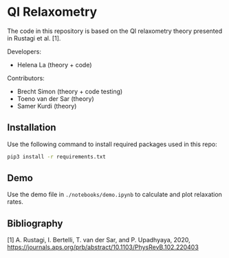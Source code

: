 # QI Relaxometry

The code in this repository is based on the QI relaxometry theory presented in Rustagi et al. [1].

Developers:

- Helena La (theory + code)

Contributors:

- Brecht Simon (theory + code testing)
- Toeno van der Sar (theory)
- Samer Kurdi (theory)

## Installation

Use the following command to install required packages used in this repo:

```bash
pip3 install -r requirements.txt
```

## Demo

Use the demo file in `./notebooks/demo.ipynb` to calculate and plot relaxation rates.

## Bibliography

[1] A. Rustagi, I. Bertelli, T. van der Sar, and P. Upadhyaya, 2020, https://journals.aps.org/prb/abstract/10.1103/PhysRevB.102.220403
